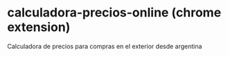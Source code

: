 calculadora-precios-online (chrome extension)
=============================================

Calculadora de precios para compras en el exterior desde argentina

